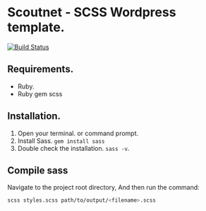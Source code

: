 Scoutnet - SCSS Wordpress template.
========================================

[![Build Status](https://travis-ci.org/ScoutnetBE/Scoutnet-Wordpress-Theme.svg?branch=%23fix-SCSS-lint-issues)](https://travis-ci.org/ScoutnetBE/Scoutnet-Wordpress-Theme)


## Requirements. 

- Ruby. 
- Ruby gem scss

## Installation.

1. Open your terminal. or command prompt. 
2. Install Sass. `gem install sass`
3. Double check the installation. `sass -v`.

## Compile sass 

Navigate to the project root directory, 
And then run the command: 

```bash 
scss styles.scss path/to/output/<filename>.scss
```
